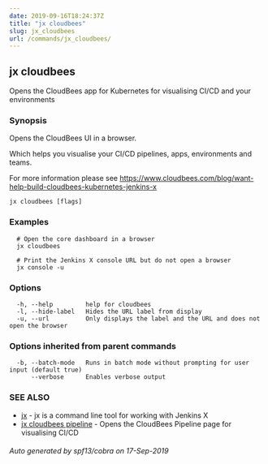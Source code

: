 ```yaml
---
date: 2019-09-16T18:24:37Z
title: "jx cloudbees"
slug: jx_cloudbees
url: /commands/jx_cloudbees/
---
```

## jx cloudbees

Opens the CloudBees app for Kubernetes for visualising CI/CD and your environments

### Synopsis

Opens the CloudBees UI in a browser. 

Which helps you visualise your CI/CD pipelines, apps, environments and teams. 

For more information please see https://www.cloudbees.com/blog/want-help-build-cloudbees-kubernetes-jenkins-x

```
jx cloudbees [flags]
```

### Examples

```
  # Open the core dashboard in a browser
  jx cloudbees
  
  # Print the Jenkins X console URL but do not open a browser
  jx console -u
```

### Options

```
  -h, --help         help for cloudbees
  -l, --hide-label   Hides the URL label from display
  -u, --url          Only displays the label and the URL and does not open the browser
```

### Options inherited from parent commands

```
  -b, --batch-mode   Runs in batch mode without prompting for user input (default true)
      --verbose      Enables verbose output
```

### SEE ALSO

* [jx](/commands/jx/)	 - jx is a command line tool for working with Jenkins X
* [jx cloudbees pipeline](/commands/jx_cloudbees_pipeline/)	 - Opens the CloudBees Pipeline page for visualising CI/CD

###### Auto generated by spf13/cobra on 17-Sep-2019
